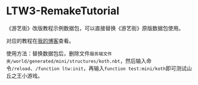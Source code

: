 # LTW3-RemakeTutorial
 《游艺街》改版教程示例数据包，可以直接替换《游艺街》原版数据包使用。
 
 对应的教程在[我的博客](https://www.pigest.top/2023/ltwtutor-e1/)查看。

  使用方法：替换数据包后，删除文件`服务端文件夹/world/generated/mini/structures/koth.nbt`，然后输入命令`/reload`、`/function ltw:init`，再输入`function test:mini/koth`即可测试山丘之王小游戏。